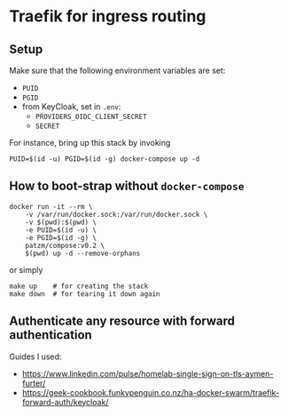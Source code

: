# Traefik for ingress routing

## Setup
Make sure that the following environment variables are set:
* `PUID`
* `PGID`
* from KeyCloak, set in `.env`:
    * `PROVIDERS_OIDC_CLIENT_SECRET`
    * `SECRET`


For instance, bring up this stack by invoking
```shell
PUID=$(id -u) PGID=$(id -g) docker-compose up -d
```

## How to boot-strap without `docker-compose`
```shell
docker run -it --rm \
    -v /var/run/docker.sock:/var/run/docker.sock \
    -v $(pwd):$(pwd) \
    -e PUID=$(id -u) \
    -e PGID=$(id -g) \
    patzm/compose:v0.2 \
    $(pwd) up -d --remove-orphans
```

or simply
```shell
make up    # for creating the stack
make down  # for tearing it down again
```

## Authenticate any resource with forward authentication

Guides I used:
- https://www.linkedin.com/pulse/homelab-single-sign-on-tls-aymen-furter/
- https://geek-cookbook.funkypenguin.co.nz/ha-docker-swarm/traefik-forward-auth/keycloak/
